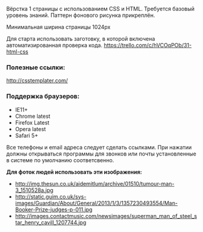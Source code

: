 Вёрстка 1 страницы с использованием CSS и HTML. Требуется базовый уровень знаний.
Паттерн фонового рисунка прикреплён.

Минимальная ширина страницы 1024px

Для старта использовать заготовку, в которой включена автоматизированная проверка кода.
https://trello.com/c/hVCOqPOb/31-html-css

### Полезные ссылки:

http://csstemplater.com/

### Поддержка браузеров:

- IE11+
- Chrome latest
- Firefox Latest
- Opera latest
- Safari 5+

Все телефоны и email адреса следует сделать ссылками. При нажатии должны открываться программы для звонков или почты установленные в системе по умолчанию соответсвенно.

**Для фоток людей использовать эти изображения:**

- http://img.thesun.co.uk/aidemitlum/archive/01510/tumour-man-3_1510528a.jpg
- http://static.guim.co.uk/sys-images/Guardian/About/General/2013/1/3/1357230493554/Man-Booker-Prize-judges-p-011.jpg 
- http://images.contactmusic.com/newsimages/superman_man_of_steel_star_henry_cavill_1207744.jpg